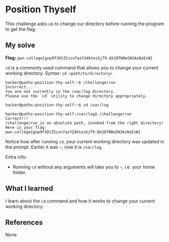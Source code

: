 # Position Thyself
This challenge asks us to change our directory before running the program to get the flag.

## My solve
**Flag:** `pwn.college{gnp9f3OtZ5zzn7azY24ktezGjT9.QX2QTN0wSN3AzNzEzW}`

`cd` is a commonly used command that allows you to change your current working directory. 
Syntax: `cd <path/to/directory>`

```
hacker@paths~position-thy-self:~$ /challenge/run
Incorrect...
You are not currently in the /var/log directory.
Please use the `cd` utility to change directory appropriately.

hacker@paths~position-thy-self:~$ cd /var/log

hacker@paths~position-thy-self:/var/log$ /challenge/run
Correct!!!
/challenge/run is an absolute path, invoked from the right directory!
Here is your flag:
pwn.college{gnp9f3OtZ5zzn7azY24ktezGjT9.QX2QTN0wSN3AzNzEzW}
```

Notice how after running `cd`, your current working directory was updated in the prompt. Earlier it was `~`, now it is `/var/log`.

Extra info:
- Running `cd` without any arguments will take you to `~`, i.e. your home folder.

## What I learned
I learn about the `cd` command and how it works to change your current working directory.

## References 
None